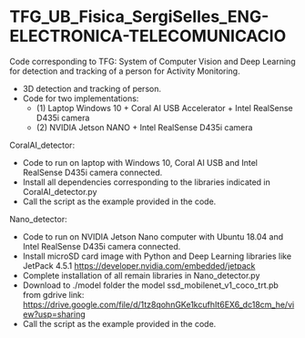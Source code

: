 # TFG_UB_Fisica_SergiSelles_ENG-ELECTRONICA-TELECOMUNICACIO
Code corresponding to TFG: System of Computer Vision and Deep Learning for detection and tracking of a person for Activity Monitoring.

- 3D detection and tracking of person.
- Code for two implementations: 
    - (1) Laptop Windows 10 + Coral AI USB Accelerator + Intel RealSense D435i camera
    - (2) NVIDIA Jetson NANO + Intel RealSense D435i camera


CoralAI_detector: 
  - Code to run on laptop with Windows 10, Coral AI USB and Intel RealSense D435i camera connected.
  - Install all dependencies corresponding to the libraries indicated in CoralAI_detector.py
  - Call the script as the example provided in the code.

Nano_detector: 
  - Code to run on NVIDIA Jetson Nano computer with Ubuntu 18.04 and Intel RealSense D435i camera connected.
  - Install microSD card image with Python and Deep Learning libraries like JetPack 4.5.1 https://developer.nvidia.com/embedded/jetpack
  - Complete installation of all remain libraries in Nano_detector.py
  - Download to ./model folder the model ssd_mobilenet_v1_coco_trt.pb from gdrive link: https://drive.google.com/file/d/1tz8qohnGKe1kcufhIt6EX6_dc18cm_he/view?usp=sharing
  - Call the script as the example provided in the code.
